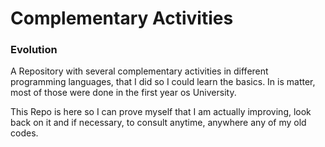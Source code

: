 # Complementary Activities

### Evolution
A Repository with several complementary activities in different programming languages,
that I did so I could learn the basics. In is matter, most of those were done in the 
first year os University.

This Repo is here so I can prove myself that I am actually improving, look back on
it and if necessary, to consult anytime, anywhere any of my old codes.


